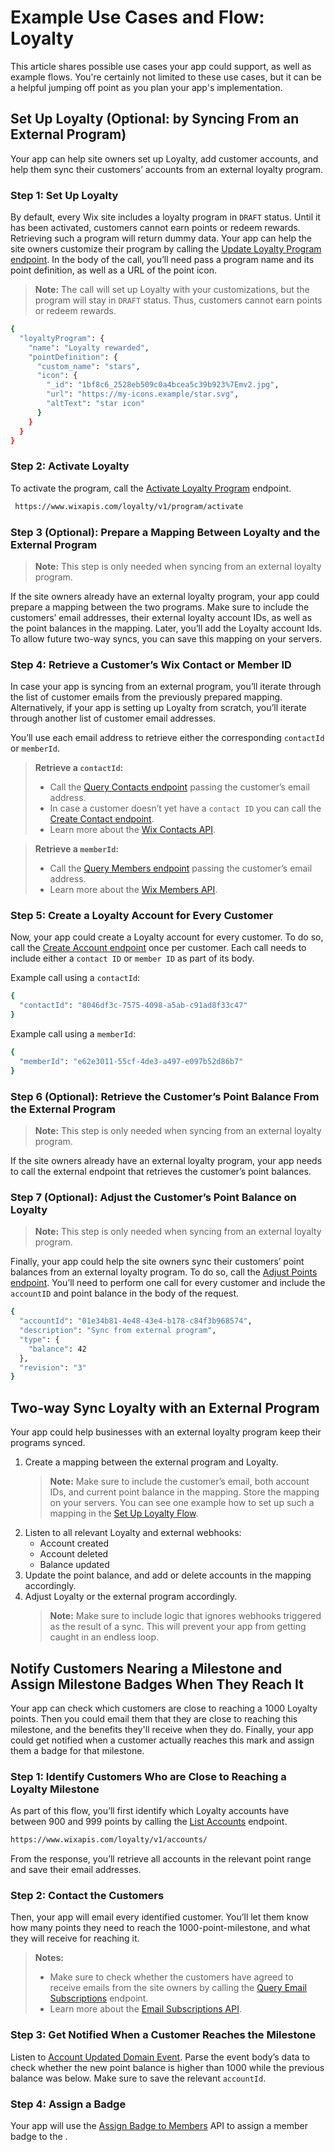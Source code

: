 # Example Use Cases and Flow: Loyalty
 
 
This article shares possible use cases your app could support, as well as example flows. You're certainly not limited to these use cases, but it can be a helpful jumping off point as you plan your app's implementation.
 
 
## Set Up Loyalty (Optional: by Syncing From an External Program)
 
Your app can help site owners set up Loyalty, add customer accounts, and help them sync their customers’ accounts from an external loyalty program.
 
 
### Step 1: Set Up Loyalty
 
By default, every Wix site includes a loyalty program in `DRAFT` status. Until it has been activated, customers cannot earn points or redeem rewards. Retrieving such a program will return dummy data. Your app can help the site owners customize their program by calling the [Update Loyalty Program endpoint](https://dev.wix.com/api/rest/loyalty/update-loyalty-program). In the body of the call, you’ll need pass a program name and its point definition, as well as a URL of the point icon.
 
>**Note:** The call will set up Loyalty with your customizations, but the program will stay in `DRAFT` status. Thus, customers cannot earn points or redeem rewards.
 
```sh
{
  "loyaltyProgram": {
    "name": "Loyalty rewarded",
    "pointDefinition": {
      "custom_name": "stars",
      "icon": {
        "_id": "1bf8c6_2528eb509c0a4bcea5c39b923%7Emv2.jpg",
        "url": "https://my-icons.example/star.svg",
        "altText": "star icon"
      }
    }
  }
}
```
 
 
### Step 2: Activate Loyalty
 
To activate the program, call the [Activate Loyalty Program](https://www.dev.wix.com/api/rest/loyalty/activate-program) endpoint.
 
```sh
 https://www.wixapis.com/loyalty/v1/program/activate
```
 
 
### Step 3 (Optional): Prepare a Mapping Between Loyalty and the External Program
 
> **Note:** This step is only needed when syncing from an external loyalty program.
 
If the site owners already have an external loyalty program, your app could prepare a mapping between the two programs. Make sure to include the customers’ email addresses, their external loyalty account IDs, as well as the point balances in the mapping. Later, you’ll add the Loyalty account Ids. To allow future two-way syncs, you can save this mapping on your servers.
 
 
### Step 4: Retrieve a Customer’s Wix Contact or Member ID
 
In case your app is syncing from an external program, you’ll iterate through the list of customer emails from the previously prepared mapping. Alternatively, if your app is setting up Loyalty from scratch, you’ll iterate through another list of customer email addresses.
 
You’ll use each email address to retrieve either the corresponding `contactId` or `memberId`.
 
> **Retrieve a `contactId`:**
> + Call the [Query Contacts endpoint](https://dev.wix.com/rest/crm/contacts/contacts-v4/query-contacts) passing the customer’s email address.
> + In case a customer doesn’t yet have a `contact ID` you can call the [Create Contact endpoint](https://dev.wix.com/api/rest/contacts/contacts/contacts-v4/create-contact).
> + Learn more about the [Wix Contacts API](https://dev.wix.com/api/rest/contacts).
 
> **Retrieve a `memberId`:**
> + Call the [Query Members endpoint](https://dev.wix.com/api/rest/members/members/query-members) passing the customer’s email address.
> + Learn more about the [Wix Members API](https://dev.wix.com/api/rest/members).
 
 
### Step 5: Create a Loyalty Account for Every Customer
 
Now, your app could create a Loyalty account for every customer. To do so, call the [Create Account endpoint](https://www.dev.wix.com/api/rest/loyalty/create-account) once per customer. Each call needs to include either a `contact ID` or `member ID` as part of its body.
 
Example call using a `contactId`:
 
```sh
{
  "contactId": "8046df3c-7575-4098-a5ab-c91ad8f33c47"
}
```
 
Example call using a `memberId`:
 
```sh
{
  "memberId": "e62e3011-55cf-4de3-a497-e097b52d86b7"
}
```
 
 
### Step 6 (Optional): Retrieve the Customer’s Point Balance From the External Program
 
> **Note:** This step is only needed when syncing from an external loyalty program.
 
If the site owners already have an external loyalty program, your app needs to call the external endpoint that retrieves the customer’s point balances.
 
 
### Step 7 (Optional): Adjust the Customer’s Point Balance on Loyalty
 
> **Note:** This step is only needed when syncing from an external loyalty program.
 
Finally, your app could help the site owners sync their customers’ point balances from an external loyalty program. To do so, call the [Adjust Points endpoint](https://www.dev.wix.com/api/rest/loyalty/adjust-points). You’ll need to perform one call for every customer and include the `accountID` and point balance in the body of the request.
 
```sh
{
  "accountId": "01e34b81-4e48-43e4-b178-c84f3b968574",
  "description": "Sync from external program",
  "type": {
    "balance": 42
  },
  "revision": "3"
}
```
 
 
## Two-way Sync Loyalty with an External Program
 
Your app could help businesses with an external loyalty program keep their programs synced.
 
1. Create a mapping between the external program and Loyalty.
	> **Note:** Make sure to include the customer’s email, both account IDs, and current point balance in the mapping. Store the mapping on your servers. You can see one example how to set up such a mapping in the [Set Up Loyalty Flow](https://dev.wix.com/api/rest/loyalty/example_flows#set_up_loyalty).
1. Listen to all relevant Loyalty and external webhooks:
    * Account created
    * Account deleted
    * Balance updated
1. Update the point balance, and add or delete accounts in the mapping accordingly.
1. Adjust Loyalty or the external program accordingly.
    > **Note:** Make sure to include logic that ignores webhooks triggered as the result of a sync. This will prevent your app from getting caught in an endless loop.
 
 
 
## Notify Customers Nearing a Milestone and Assign Milestone Badges When They Reach It
 
Your app can check which customers are close to reaching a 1000 Loyalty points. Then you could email them that they are close to reaching this milestone, and the benefits they'll receive when they do. Finally, your app could get notified when a customer actually reaches this mark and assign them a badge for that milestone.
  
### Step 1: Identify Customers Who are Close to Reaching a Loyalty Milestone
 
As part of this flow, you’ll first identify which Loyalty accounts have between 900 and 999 points by calling the [List Accounts](https://www.dev.wix.com/api/rest/loyalty/list-accounts) endpoint.
 
```sh
https://www.wixapis.com/loyalty/v1/accounts/
```
 
From the response, you’ll retrieve all accounts in the relevant point range and save their email addresses.
 
 
### Step 2: Contact the Customers
 
Then, your app will email every identified customer. You’ll let them know how many points they need to reach the 1000-point-milestone, and what they will receive for reaching it.
 
>**Notes:**
> + Make sure to check whether the customers have agreed to receive emails from the site owners by calling the [Query Email Subscriptions](https://dev.wix.com/api/rest/marketing/email-subscriptions/query-email-subscriptions) endpoint.
> + Learn more about the [Email Subscriptions API](https://dev.wix.com/api/rest/marketing/email-subscriptions).
 
 
### Step 3: Get Notified When a Customer Reaches the Milestone
 
Listen to [Account Updated Domain Event](https://www.dev.wix.com/api/rest/loyalty/account-updated). Parse the event body’s data to check whether the new point balance is higher than 1000 while the previous balance was below. Make sure to save the relevant `accountId`.
 
### Step 4: Assign a Badge
 
Your app will use the [Assign Badge to Members](https://dev.wix.com/api/rest/members/badges/assign-badge-to-members) API to assign a member badge to the .
